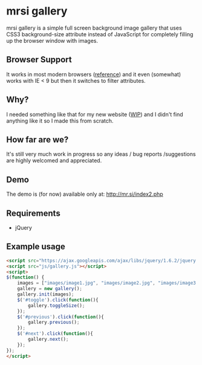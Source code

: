 mrsi gallery
=============

mrsi gallery is a simple full screen background image gallery that uses CSS3 background-size attribute instead of JavaScript for completely filling up the browser window with images.

Browser Support
-------

It works in most modern browsers ([reference](http://www.w3schools.com/cssref/css3_pr_background-size.asp)) and it even (somewhat) works with IE < 9 but then it switches to filter attributes.

Why?
-------

I needed something like that for my new website ([WIP](http://mr.si/index2.php)) and I didn't find anything like it so I made this from scratch.

How far are we?
-------

It's still very much work in progress so any ideas / bug reports /suggestions are highly welcomed and appreciated.

Demo
-------

The demo is (for now) available only at: http://mr.si/index2.php

Requirements
-------

* jQuery

Example usage
-------
```html
<script src="https://ajax.googleapis.com/ajax/libs/jquery/1.6.2/jquery.min.js"></script>
<script src="js/gallery.js"></script>
<script>
$(function() {
	images = ["images/image1.jpg", "images/image2.jpg", "images/image3.jpg"]; //array of paths to images
	gallery = new gallery();
	gallery.init(images);
	$('#toggle').click(function(){
		gallery.toggleSize();
	});
	$('#previous').click(function(){
		gallery.previous();
	});
	$('#next').click(function(){
		gallery.next();
	});
});
</script>
```